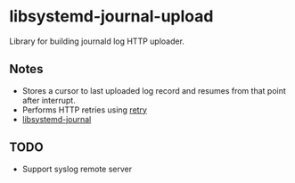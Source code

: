 # libsystemd-journal-upload

Library for building journald log HTTP uploader.

## Notes

- Stores a cursor to last uploaded log record and resumes from that point after interrupt.
- Performs HTTP retries using [retry](https://hackage.haskell.org/package/retry)
- [libsystemd-journal](https://github.com/j1r1k/libsystemd-journal)
## TODO

- Support syslog remote server
